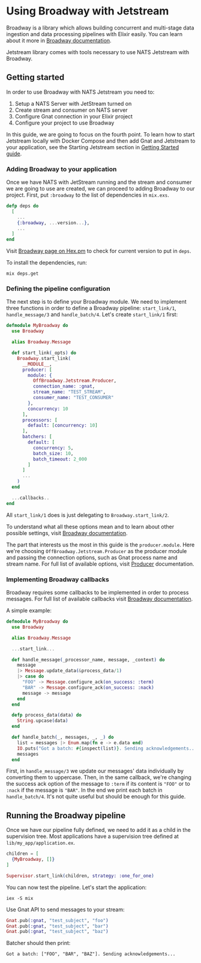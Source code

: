 # Using Broadway with Jetstream

Broadway is a library which allows building concurrent and multi-stage data ingestion and data
processing pipelines with Elixir easily. You can learn about it more in
[Broadway documentation](https://hexdocs.pm/broadway/introduction.html).

Jetstream library comes with tools necessary to use NATS Jetstream with Broadway.

## Getting started

In order to use Broadway with NATS Jetstream you need to:

1. Setup a NATS Server with JetStream turned on
2. Create stream and consumer on NATS server
3. Configure Gnat connection in your Elixir project
4. Configure your project to use Broadway

In this guide, we are going to focus on the fourth point. To learn how to start Jetstream locally
with Docker Compose and then add Gnat and Jetstream to your application, see the Starting Jetstream
section in [Getting Started guide](../introduction/getting_started.md).

### Adding Broadway to your application

Once we have NATS with JetStream running and the stream and consumer we are going to use are
created, we can proceed to adding Broadway to our project. First, put `:broadway` to the list of
dependencies in `mix.exs`.

```elixir
defp deps do
  [
    ...
    {:broadway, ...version...},
    ...
  ]
end
```

Visit [Broadway page on Hex.pm](https://hex.pm/packages/broadway) to check for current version
to put in `deps`.

To install the dependencies, run:

```shell
mix deps.get
```

### Defining the pipeline configuration

The next step is to define your Broadway module. We need to implement three functions in order
to define a Broadway pipeline: `start_link/1`, `handle_message/3` and `handle_batch/4`.
Let's create `start_link/1` first:

```elixir
defmodule MyBroadway do
  use Broadway

  alias Broadway.Message

  def start_link(_opts) do
    Broadway.start_link(
      __MODULE__,
      producer: [
        module: {
          OffBroadway.Jetstream.Producer,
          connection_name: :gnat,
          stream_name: "TEST_STREAM",
          consumer_name: "TEST_CONSUMER"
        },
        concurrency: 10
      ],
      processors: [
        default: [concurrency: 10]
      ],
      batchers: [
        default: [
          concurrency: 5,
          batch_size: 10,
          batch_timeout: 2_000
        ]
      ]
      ...
    )
  end

  ...callbacks..
end
```

All `start_link/1` does is just delegating to `Broadway.start_link/2`.

To understand what all these options mean and to learn about other possible settings, visit
[Broadway documentation](https://hexdocs.pm/broadway/Broadway.html).

The part that interests us the most in this guide is the `producer.module`. Here we're choosing
`OffBroadway.Jetstream.Producer` as the producer module and passing the connection options,
such as Gnat process name and stream name. For full list of available options, visit
[Producer](`OffBroadway.Jetstream.Producer`) documentation.

### Implementing Broadway callbacks

Broadway requires some callbacks to be implemented in order to process messages. For full list
of available callbacks visit
[Broadway documentation](https://hexdocs.pm/broadway/Broadway.html#callbacks).

A simple example:

```elixir
defmodule MyBroadway do
  use Broadway

  alias Broadway.Message

  ...start_link...

  def handle_message(_processor_name, message, _context) do
    message
    |> Message.update_data(&process_data/1)
    |> case do
      "FOO" -> Message.configure_ack(on_success: :term)
      "BAR" -> Message.configure_ack(on_success: :nack)
      message -> message
    end
  end

  defp process_data(data) do
    String.upcase(data)
  end

  def handle_batch(_, messages, _, _) do
    list = messages |> Enum.map(fn e -> e.data end)
    IO.puts("Got a batch: #{inspect(list)}. Sending acknowledgements...")
    messages
  end
```

First, in `handle_message/3` we update our messages' data individually by converting them to
uppercase. Then, in the same callback, we're changing the success ack option of the message
to `:term` if its content is `"FOO"` or to `:nack` if the message is `"BAR"`. In the end we
print each batch in `handle_batch/4`. It's not quite useful but should be enough for this
guide.

## Running the Broadway pipeline

Once we have our pipeline fully defined, we need to add it as a child in the supervision tree.
Most applications have a supervision tree defined at `lib/my_app/application.ex`.

```elixir
children = [
  {MyBroadway, []}
]

Supervisor.start_link(children, strategy: :one_for_one)
```

You can now test the pipeline. Let's start the application:

```shell
iex -S mix
```

Use Gnat API to send messages to your stream:

```elixir
Gnat.pub(:gnat, "test_subject", "foo")
Gnat.pub(:gnat, "test_subject", "bar")
Gnat.pub(:gnat, "test_subject", "baz")
```

Batcher should then print:

```
Got a batch: ["FOO", "BAR", "BAZ"]. Sending acknowledgements...
```

